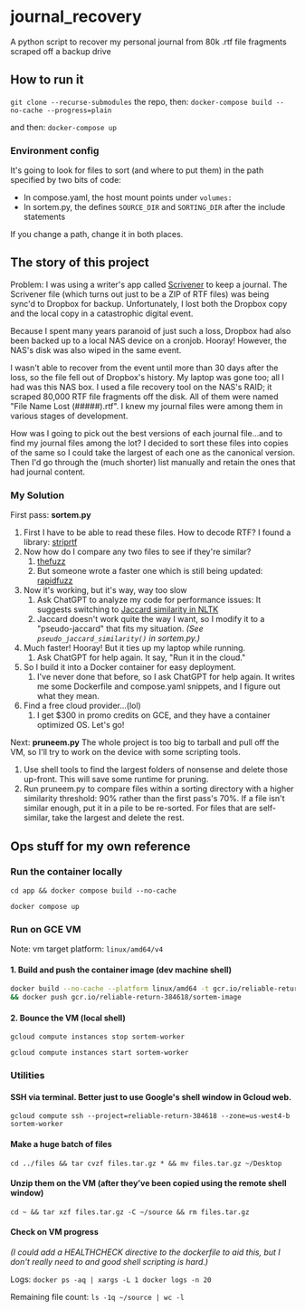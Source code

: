 # journal_recovery
A python script to recover my personal journal from 80k .rtf file fragments scraped off a backup drive

## How to run it
`git clone --recurse-submodules` the repo, then: `docker-compose build --no-cache --progress=plain`

and then: `docker-compose up`

### Environment config

It's going to look for files to sort (and where to put them) in the path specified by two bits of code:
* In compose.yaml, the host mount points under `volumes:`
* In sortem.py, the defines `SOURCE_DIR` and `SORTING_DIR` after the include statements

If you change a path, change it in both places.

## The story of this project

Problem:
I was using a writer's app called [Scrivener](https://www.literatureandlatte.com/scrivener/) to keep a journal. The Scrivener file (which turns out just to be a ZIP of RTF files) was being sync'd to Dropbox for backup. Unfortunately, I lost both the Dropbox copy and the local copy in a catastrophic digital event.

Because I spent many years paranoid of just such a loss, Dropbox had also been backed up to a local NAS device on a cronjob. Hooray! However, the NAS's disk was also wiped in the same event.

I wasn't able to recover from the event until more than 30 days after the loss, so the file fell out of Dropbox's history. My laptop was gone too; all I had was this NAS box. I used a file recovery tool on the NAS's RAID; it scraped 80,000 RTF file fragments off the disk. All of them were named "File Name Lost (#####).rtf". I knew my journal files were among them in various stages of development.

How was I going to pick out the best versions of each journal file...and to find my journal files among the lot? I decided to sort these files into copies of the same so I could take the largest of each one as the canonical version. Then I'd go through the (much shorter) list manually and retain the ones that had journal content.

### My Solution
First pass: **sortem.py**
1. First I have to be able to read these files. How to decode RTF? I found a library: [striprtf](https://github.com/joshy/striprtf)
1. Now how do I compare any two files to see if they're similar?
    1. [thefuzz](https://github.com/seatgeek/thefuzz)
    1. But someone wrote a faster one which is still being updated: [rapidfuzz](https://maxbachmann.github.io/RapidFuzz/Installation.html)
1. Now it's working, but it's way, way too slow
    1. Ask ChatGPT to analyze my code for performance issues: It suggests switching to [Jaccard similarity in NLTK](https://www.nltk.org/_modules/nltk/metrics/distance.html#jaccard_distance)
    1. Jaccard doesn't work quite the way I want, so I modify it to a "pseudo-jaccard" that fits my situation. *(See `pseudo_jaccard_similarity()` in sortem.py.)*
1. Much faster! Hooray! But it ties up my laptop while running.
    1. Ask ChatGPT for help again. It say, "Run it in the cloud."
1. So I build it into a Docker container for easy deployment.
    1. I've never done that before, so I ask ChatGPT for help again. It writes me some Dockerfile and compose.yaml snippets, and I figure out what they mean.
1. Find a free cloud provider...(lol)
    1. I get $300 in promo credits on GCE, and they have a container optimized OS. Let's go!

Next: **pruneem.py**
The whole project is too big to tarball and pull off the VM, so I'll try to work on the device with some scripting tools.
1. Use shell tools to find the largest folders of nonsense and delete those up-front. This will save some runtime for pruning.
1. Run pruneem.py to compare files within a sorting directory with a higher similarity threshold: 90% rather than the first pass's 70%. If a file isn't similar enough, put it in a pile to be re-sorted. For files that are self-similar, take the largest and delete the rest.

## Ops stuff for my own reference
### Run the container locally
`cd app && docker compose build --no-cache`

`docker compose up`

### Run on GCE VM
Note: vm target platform: `linux/amd64/v4`

#### 1. Build and push the container image (dev machine shell)
```bash
docker build --no-cache --platform linux/amd64 -t gcr.io/reliable-return-384618/sortem-image . \
&& docker push gcr.io/reliable-return-384618/sortem-image
```

#### 2. Bounce the VM (local shell)
`gcloud compute instances stop sortem-worker`

`gcloud compute instances start sortem-worker`

### Utilities
#### SSH via terminal. Better just to use Google's shell window in Gcloud web.
`gcloud compute ssh --project=reliable-return-384618 --zone=us-west4-b sortem-worker`

#### Make a huge batch of files
`cd ../files && tar cvzf files.tar.gz * && mv files.tar.gz ~/Desktop`

#### Unzip them on the VM (after they’ve been copied using the remote shell window)
`cd ~ && tar xzf files.tar.gz -C ~/source && rm files.tar.gz`

#### Check on VM progress
*(I could add a HEALTHCHECK directive to the dockerfile to aid this, but I don't really need to and good shell scripting is hard.)*

Logs: `docker ps -aq | xargs -L 1 docker logs -n 20`

Remaining file count: `ls -1q ~/source | wc -l`
